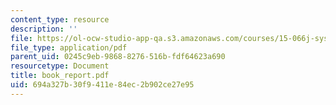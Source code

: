 ```yaml
---
content_type: resource
description: ''
file: https://ol-ocw-studio-app-qa.s3.amazonaws.com/courses/15-066j-system-optimization-and-analysis-for-manufacturing-summer-2003/694a327b30f9411e84ec2b902ce27e95_book_report.pdf
file_type: application/pdf
parent_uid: 0245c9eb-9868-8276-516b-fdf64623a690
resourcetype: Document
title: book_report.pdf
uid: 694a327b-30f9-411e-84ec-2b902ce27e95
---
```

